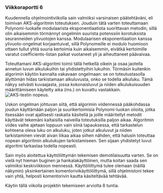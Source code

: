 ### Viikkoraportti 6

Kuudennella ohjelmointiviikolla sain valmiiksi varsinaisen päätehtäväni, eli toimivan
AKS-algoritmin toteutuksen. Jouduin tätä varten toteuttamaan Polynomi-luokalle
modulaarista eksponentiaatiota suorittavan metodin, sillä olin aikaisemmin törmännyt
ongelmiin suurista potenssiin korotuksista seuranneiden ylivuotojen kanssa. Modulaarisen
eksponentiaation kanssa ylivuoto-ongelmat korjaantuivat, sillä Polynomeille ei
modulo huomioon ottaen tullut yhtä suuria kertoimia kuin aikaisemmin, eivätkä kertoimille
varatut coefficients-listan paikat vuotaneet yli ja aiheuttaneet päävaivaa.

Toteuttamani AKS-algoritmi toimii tällä hetkellä oikein ja osaa jaotella annetun luvun
alkulukuihin tai yhdistettyihin lukuihin. Törmäsin kuitenkin algorimin käytön kannalta vakavaan ongelmaan:
se on toteutustasolla älyttömän hidas tarkistamaan alkuluvusta, onko se todella alkuluku.
Tämä näkyy selvästi kuvaajasta, jossa kokonaisluvut ja niiden alkulukuisuuden määrittämiseen
käytetty aika (ms.) on kuvattu vastakkain. ![AKS-testin nopeus](time_in_milliseconds_200_first_primes.png).

Uskon ongelman johtuvan siitä, että algorimin viidennessä pääkohdassa joudun käyttämään
paljon ja suurikertoimisia Polynomi-luokan olioita, jotka itsessään ovat ajallisesti
raskaita käsitellä ja joille määritellyt metodit käyttävät tekemäni kaltaisilla naiveilla
toteutuksilla paljon aikaa. Algoritmin viides vaihe ajetaan loppuun vain siinä tapauksessa,
että tarkastelun kohteena oleva luku on alkuluku, joten jotkut alkuluvut ja niiden tarkistaminen
vievät aivan liikaa aikaa siihen nähden, että halusin toteuttaa nopean algoritmin alkulukujen
tarkistamiseen. Sen sijaan yhdistetyt luvut algoritmi tarkastaa todella nopeasti.

Sain myös aloitettua käyttöliittymän tekemisen demotilaisuutta varten. Se on vielä nyt
hieman buginen ja hankalakäyttöinen, mutta koitan saada sen valmiiksi keskiviikkoon mennessä.
Käyttöliittymä tulee olemaan (näillä näkymin) yksinkertainen komentorivikäyttöliittymä, sillä
ohjelmistoni tekee vain yhtä, helposti komentorivin kautta käsiteltävää tehtävää.

Käytin tällä viikolla projektin tekemiseen arviolta 8 tuntia.
